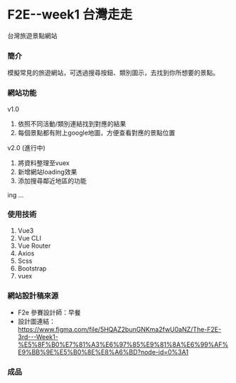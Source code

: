 # F2E--week1 台灣走走

台灣旅遊景點網站

### 簡介
模擬常見的旅遊網站，可透過搜尋按鈕、類別圖示，去找到你所想要的景點。
### 網站功能

v1.0
1. 依照不同活動/類別連結找到對應的結果
2. 每個景點都有附上google地圖，方便查看對應的景點位置

v2.0 (進行中)
1. 將資料整理至vuex
2. 新增網站loading效果
3. 添加搜尋鄰近地區的功能

ing ... 

### 使用技術

1. Vue3
2. Vue CLI
3. Vue Router
4. Axios
5. Scss
6. Bootstrap
7. vuex

### 網站設計稿來源
- F2e 參賽設計師：早餐
- 設計圖連結：https://www.figma.com/file/5HQAZ2bunGNKma2fwU0aNZ/The-F2E-3rd---Week1-%E5%8F%B0%E7%81%A3%E6%97%85%E9%81%8A%E6%99%AF%E9%BB%9E%E5%B0%8E%E8%A6%BD?node-id=0%3A1
### 成品
